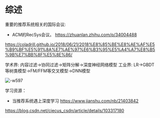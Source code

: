 # 综述



重要的推荐系统相关的国际会议:

- ACM的RecSys会议。 https://zhuanlan.zhihu.com/p/34004488



https://coladrill.github.io/2018/06/21/2018%E8%85%BE%E8%AE%AF%E5%B9%BF%E5%91%8A%E7%AE%97%E6%B3%95%E5%A4%A7%E8%B5%9B%E7%BB%8F%E5%8E%86/


学术界: 内容过滤->协同过滤->矩阵分解->深度神经网络模型
工业界: LR->GBDT等树类模型->FM/FFM等交叉模型->DNN模型


![-w597](../../../Draft/media/15942889318992/15943768306194.jpg)



学习资源：
- 当推荐系统遇上深度学习 https://www.jianshu.com/nb/21403842




https://blog.csdn.net/ciecus_csdn/article/details/103317180